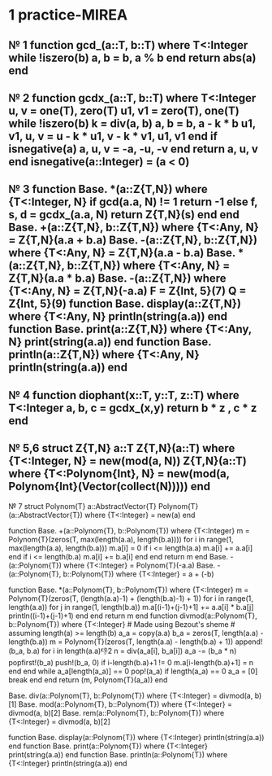 # 1 practice-MIREA
 № 1
function gcd_(a::T, b::T) where T<:Integer
    while !iszero(b)
        a, b = b, a % b
    end
    return abs(a)
end
------------------------------------------------------------------------

№ 2 
function gcdx_(a::T, b::T) where T<:Integer 
    u, v = one(T), zero(T) 
    u1, v1 = zero(T), one(T)
    while !iszero(b)
        k = div(a, b)
        a, b = b, a - k * b
        u1, v1, u, v = u - k * u1, v - k * v1, u1, v1
    end
    if isnegative(a) 
        a, u, v = -a, -u, -v
    end
    return a, u, v 
end
isnegative(a::Integer) = (a < 0)
------------------------------------------------------------------------
  
  № 3 
function Base. *(a::Z{T,N}) where {T<:Integer, N}
    if gcd(a.a, N) != 1 
        return -1
    else
        f, s, d = gcdx_(a.a, N)
        return Z{T,N}(s)
    end 
end
 Base. +(a::Z{T,N}, b::Z{T,N}) where {T<:Any, N} = Z{T,N}(a.a + b.a)
Base. -(a::Z{T,N}, b::Z{T,N}) where {T<:Any, N} = Z{T,N}(a.a - b.a)
Base. *(a::Z{T,N}, b::Z{T,N}) where {T<:Any, N} = Z{T,N}(a.a * b.a)
Base. -(a::Z{T,N}) where {T<:Any, N} = Z{T,N}(-a.a)
F = Z{Int, 5}(7)
Q = Z{Int, 5}(9)
function Base. display(a::Z{T,N}) where {T<:Any, N}
    println(string(a.a))
end
function Base. print(a::Z{T,N}) where {T<:Any, N}
    print(string(a.a))
end
function Base. println(a::Z{T,N}) where {T<:Any, N}
    println(string(a.a))
end
------------------------------------------------------------------------

№ 4 
function diophant(x::T, y::T, z::T) where T<:Integer
    a, b, c = gcdx_(x,y)
    return b * z , c * z
end
------------------------------------------------------------------------

№ 5,6 
struct Z{T,N}
    a::T
    Z{T,N}(a::T) where {T<:Integer, N} = new(mod(a, N))
    Z{T,N}(a::T) where {T<:Polynom{Int}, N} = new(mod(a, Polynom{Int}(Vector(collect(N)))))
end
------------------------------------------------------------------------
№ 7
struct Polynom{T}
    a::AbstractVector{T}
    Polynom{T}(a::AbstractVector{T}) where {T<:Integer} = new(a)
end

function Base. +(a::Polynom{T}, b::Polynom{T}) where {T<:Integer} 
    m = Polynom{T}(zeros(T, max(length(a.a), length(b.a))))
    for i in range(1, max(length(a.a), length(b.a)))
        m.a[i] = 0
        if i <= length(a.a)
            m.a[i] += a.a[i]
        end
        if i <= length(b.a)
            m.a[i] += b.a[i]
        end
    end
    return m
end
Base. -(a::Polynom{T}) where {T<:Integer} = Polynom{T}(-a.a)
Base. -(a::Polynom{T}, b::Polynom{T}) where {T<:Integer} = a + (-b)

function Base. *(a::Polynom{T}, b::Polynom{T}) where {T<:Integer}
    m = Polynom{T}(zeros(T, (length(a.a)-1) + (length(b.a)-1) + 1))
    for i in range(1, length(a.a))
        for j in range(1, length(b.a))
            m.a[(i-1)+(j-1)+1] += a.a[i] * b.a[j]
            println((i-1)+(j-1)+1)
        end
    end
    return m
end
function divmod(a::Polynom{T}, b::Polynom{T}) where {T<:Integer} # Made using Bezout's sheme
    # assuming length(a) >= length(b)
    a_a = copy(a.a)
    b_a = zeros(T, length(a.a) - length(b.a))
    m = Polynom{T}(zeros(T, length(a.a) - length(b.a) + 1))
    append!(b_a, b.a)
    for i in length(a.a):-1:2
        n = div(a_a[i], b_a[i])
        a_a -= (b_a * n)
        popfirst!(b_a)
        push!(b_a, 0)
        if i-length(b.a)+1 != 0
            m.a[i-length(b.a)+1] = n
        end
    end
    while a_a[length(a_a)] == 0
        pop!(a_a)
        if length(a_a) == 0
            a_a = [0]
            break
        end
    end
    return (m, Polynom{T}(a_a))
end

Base. div(a::Polynom{T}, b::Polynom{T}) where {T<:Integer} = divmod(a, b)[1]
Base. mod(a::Polynom{T}, b::Polynom{T}) where {T<:Integer} = divmod(a, b)[2]
Base. rem(a::Polynom{T}, b::Polynom{T}) where {T<:Integer} = divmod(a, b)[2]

function Base. display(a::Polynom{T}) where {T<:Integer}
    println(string(a.a))
end
function Base. print(a::Polynom{T}) where {T<:Integer}
    print(string(a.a))
end
function Base. println(a::Polynom{T}) where {T<:Integer}
    println(string(a.a))
end
